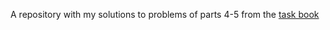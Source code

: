 A repository with my solutions to problems of parts 4-5 from the 
[task book](http://www.stolyarov.info/books/pdf/progintro_taskbook.pdf)
